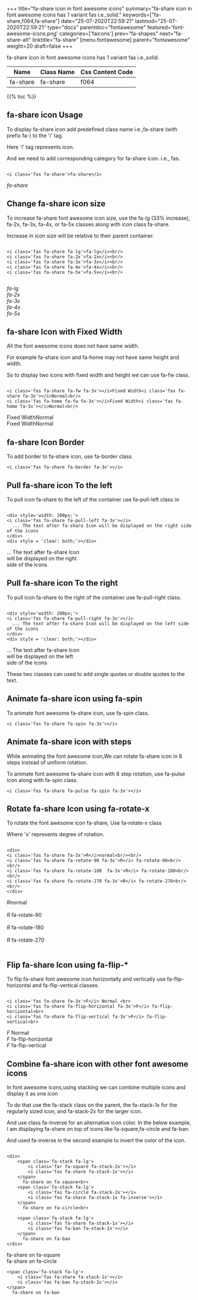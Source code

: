 +++
title="fa-share icon in font awesome icons"
summary="fa-share icon in font awesome icons has 1 variant fas i.e.,solid."
keywords=["fa-share,f064,fa-share"]
date="25-07-2020T22:59:21"
lastmod="25-07-2020T22:59:21"
type="docs"
parentdoc="fontawesome"
featured='font-awesome-icons.png'
categories=['faicons']
prev="fa-shapes"
next="fa-share-alt"
linktitle="fa-share"
[menu.fontawesome]
parent="fontawesome"
weight=20
draft=false
+++


fa-share icon in font awesome icons has 1 variant fas i.e.,solid.

<div class='table-responsive'><table class='table'><thead><tr><th>Name</th><th>Class Name</th><th>Css Content Code</th></tr></thead><tbody><tr><td>fa-share</td><td>fa-share</td><td>f064</td></tr></tbody></table></div>


{{% toc %}}


## fa-share icon Usage

To display fa-share icon add predefined class name i.e.,fa-share (with prefix fa-) to the 'i' tag.

Here 'i' tag represents icon.

And we need to add corresponding category for fa-share icon. i.e., fas.


```

<i class='fas fa-share'>fa-share</i>
```

<i class='fas fa-share'>fa-share</i>




## Change fa-share icon size
To increase fa-share font awesome icon size, use the fa-lg (33% increase), fa-2x, fa-3x, fa-4x, or fa-5x classes along with icon class fa-share.

Increase in icon size will be relative to their parent container. 

```

<i class='fas fa-share fa-lg'>fa-lg</i><br/>
<i class='fas fa-share fa-2x'>fa-2x</i><br/>
<i class='fas fa-share fa-3x'>fa-3x</i><br/>
<i class='fas fa-share fa-4x'>fa-4x</i><br/>
<i class='fas fa-share fa-5x'>fa-5x</i><br/>
            
```

<i class='fas fa-share fa-lg'>fa-lg</i><br/>
<i class='fas fa-share fa-2x'>fa-2x</i><br/>
<i class='fas fa-share fa-3x'>fa-3x</i><br/>
<i class='fas fa-share fa-4x'>fa-4x</i><br/>
<i class='fas fa-share fa-5x'>fa-5x</i><br/>
            



## fa-share Icon with Fixed Width 

All the font awesome icons does not have same width.

For example fa-share icon and fa-home may not have same height and width.

So to display two icons with fixed width and height we can use fa-fw class.


```

<i class='fas fa-share fa-fw fa-3x'></i>Fixed Width<i class='fas fa-share fa-3x'></i>Normal<br/>
<i class='fas fa-home fa-fw fa-3x'></i>Fixed Width<i class='fas fa-home fa-3x'></i>Normal<br/>
```

<i class='fas fa-share fa-fw fa-3x'></i>Fixed Width<i class='fas fa-share fa-3x'></i>Normal<br/>
<i class='fas fa-home fa-fw fa-3x'></i>Fixed Width<i class='fas fa-home fa-3x'></i>Normal<br/>



## fa-share Icon Border 

To add border to fa-share icon, use fa-border class.


```
<i class='fas fa-share fa-border fa-3x'></i>

```
<i class='fas fa-share fa-border fa-3x'></i>





## Pull fa-share icon To the left

To pull icon fa-share to the left of the container use fa-pull-left class.\n

```

<div style='width: 200px;'>
<i class='fas fa-share fa-pull-left fa-3x'></i>
  ... The text after fa-share Icon will be displayed on the right side of the icons
</div>
<div style = 'clear: both;'></div>
```

<div style='width: 200px;'>
<i class='fas fa-share fa-pull-left fa-3x'></i>
  ... The text after fa-share Icon will be displayed on the right side of the icons
</div>
<div style = 'clear: both;'></div>




## Pull fa-share icon To the right
To pull icon fa-share to the right of the container use fa-pull-right class.

```

<div style='width: 200px;'>
<i class='fas fa-share fa-pull-right fa-3x'></i>
  ... The text after fa-share Icon will be displayed on the left side of the icons
</div>
<div style = 'clear: both;'></div>
```

<div style='width: 200px;'>
<i class='fas fa-share fa-pull-right fa-3x'></i>
  ... The text after fa-share Icon will be displayed on the left side of the icons
</div>
<div style = 'clear: both;'></div>

These two classes can used to add single quotes or double quotes to the text.


## Animate fa-share icon using fa-spin
To animate font awesome fa-share icon, use fa-spin class.

```
<i class='fas fa-share fa-spin fa-3x'></i>
```
<i class='fas fa-share fa-spin fa-3x'></i>




## Animate fa-share icon with steps
While animating the font awesome icon,We can rotate fa-share icon in 8 steps instead of uniform rotation.

To animate font awesome fa-share icon with 8 step rotation, use fa-pulse icon along with fa-spin class.


```
<i class='fas fa-share fa-pulse fa-spin fa-3x'></i>

```
<i class='fas fa-share fa-pulse fa-spin fa-3x'></i>





## Rotate fa-share Icon using fa-rotate-x
To rotate the font awesome icon fa-share, Use fa-rotate-x class

Where 'x' represents degree of rotation.


```

<div>
<i class='fas fa-share fa-3x'>R</i>normal<br/><br/>
<i class='fas fa-share fa-rotate-90 fa-3x'>R</i> fa-rotate-90<br/><br/> 
<i class='fas fa-share fa-rotate-180  fa-3x'>R</i> fa-rotate-180<br/><br/> 
<i class='fas fa-share fa-rotate-270 fa-3x'>R</i> fa-rotate-270<br/><br/>
</div>
```

<div>
<i class='fas fa-share fa-3x'>R</i>normal<br/><br/>
<i class='fas fa-share fa-rotate-90 fa-3x'>R</i> fa-rotate-90<br/><br/> 
<i class='fas fa-share fa-rotate-180  fa-3x'>R</i> fa-rotate-180<br/><br/> 
<i class='fas fa-share fa-rotate-270 fa-3x'>R</i> fa-rotate-270<br/><br/>
</div>




## Flip fa-share Icon using fa-flip-*
To flip fa-share font awesome icon horizontally and vertically use fa-flip-horizontal and fa-flip-vertical classes. 

```

<i class='fas fa-share fa-3x'>F</i> Normal <br>
<i class='fas fa-share fa-flip-horizontal fa-3x'>F</i> fa-flip-horizontal<br>
<i class='fas fa-share fa-flip-vertical fa-3x'>F</i> fa-flip-vertical<br>
```

<i class='fas fa-share fa-3x'>F</i> Normal <br>
<i class='fas fa-share fa-flip-horizontal fa-3x'>F</i> fa-flip-horizontal<br>
<i class='fas fa-share fa-flip-vertical fa-3x'>F</i> fa-flip-vertical<br>




## Combine fa-share icon with other font awesome icons
In font awesome icons,using stacking we can combine multiple icons and display it as one icon 

To do that use the fa-stack class on the parent, the fa-stack-1x for the regularly sized icon, and fa-stack-2x for the larger icon.

And use class fa-inverse for an alternative icon color. 
In the below example, I am displaying fa-share on top of icons like fa-square,fa-circle and fa-ban.

And used fa-inverse in the second example to invert the color of the icon.

```

<div>
    <span class='fa-stack fa-lg'>
        <i class='far fa-square fa-stack-2x'></i>
        <i class='fas fa-share fa-stack-1x'></i>
    </span>
      fa-share on fa-square<br>
    <span class='fa-stack fa-lg'>
        <i class='fas fa-circle fa-stack-2x'></i>
        <i class='fas fa-share fa-stack-1x fa-inverse'></i>
    </span>
      fa-share on fa-circle<br>

    <span class='fa-stack fa-lg'>
        <i class='fas fa-share fa-stack-1x'></i>
        <i class='fas fa-ban fa-stack-2x'></i>
    </span>
      fa-share on fa-ban
</div>
```

<div>
    <span class='fa-stack fa-lg'>
        <i class='far fa-square fa-stack-2x'></i>
        <i class='fas fa-share fa-stack-1x'></i>
    </span>
      fa-share on fa-square<br>
    <span class='fa-stack fa-lg'>
        <i class='fas fa-circle fa-stack-2x'></i>
        <i class='fas fa-share fa-stack-1x fa-inverse'></i>
    </span>
      fa-share on fa-circle<br>

    <span class='fa-stack fa-lg'>
        <i class='fas fa-share fa-stack-1x'></i>
        <i class='fas fa-ban fa-stack-2x'></i>
    </span>
      fa-share on fa-ban
</div>







